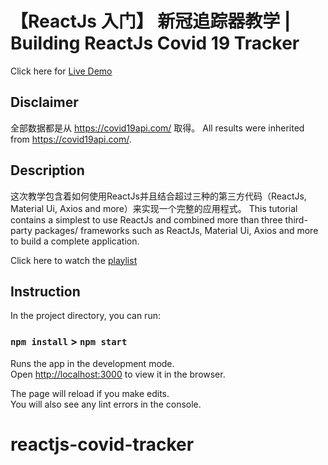 # 【ReactJs 入门】 新冠追踪器教学 | Building ReactJs Covid 19 Tracker

Click here for [Live Demo](https://infallible-panini-d5773c.netlify.app/)

## Disclaimer
全部数据都是从 https://covid19api.com/ 取得。
All results were inherited from https://covid19api.com/.

## Description

这次教学包含着如何使用ReactJs并且结合超过三种的第三方代码（ReactJs, Material Ui, Axios and more）来实现一个完整的应用程式。
This tutorial contains a simplest to use ReactJs and combined more than three third-party packages/ frameworks such as ReactJs, Material Ui, Axios and more to build a complete application.

Click here to watch the [playlist](https://www.youtube.com/playlist?list=PLmYz9-J25lG6HPsASRObJXrOyNKv7bRDp)


## Instruction

In the project directory, you can run:

### `npm install` >  `npm start`

Runs the app in the development mode.\
Open [http://localhost:3000](http://localhost:3000) to view it in the browser.

The page will reload if you make edits.\
You will also see any lint errors in the console.


# reactjs-covid-tracker
